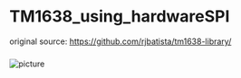 # TM1638_using_hardwareSPI
original source: https://github.com/rjbatista/tm1638-library/
###
![picture](https://github.com/i2make/TM1638_using_hardwareSPI/master/pic.png)
